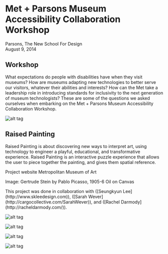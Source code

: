 Met + Parsons Museum Accessibility Collaboration Workshop
===

Parsons, The New School For Design  
August 9, 2014

## Workshop

What expectations do people with disabilities have when they visit museums? How are museums adapting new technologies to better serve our visitors, whatever their abilities and interests? How can the Met take a leadership role in introducing standards for inclusivity to the next generation of museum technologists? These are some of the questions we asked ourselves when embarking on the Met + Parsons Museum Accessibility Collaboration Workshop.

![alt tag](http://www.metmuseum.org/~/media/Images/Blogs/Digital%20Media/2014/Met%20Parsons%201/7.jpg)

## Raised Painting

Raised Painting is about discovering new ways to interpret art, using technology to engineer a playful, educational, and transformative experience. Raised Painting is an interactive puzzle experience that allows the user to piece together the painting, and gives them spatial reference.

Project website Metropolitan Museum of Art

Image: Gertrude Stein by Pablo Picasso, 1905-6
Oil on Canvas


<p>This project was done in collaboration with ([Seungkyun Lee](http://www.skleedesign.com)), ([Sarah Wever](http://cargocollective.com/SarahWever)), and ([Rachel Darmody](http://racheldarmody.com/)).

![alt tag](http://melaniebossert.com/wp-content/uploads/projects/760_01.jpg)

![alt tag](http://melaniebossert.com/wp-content/uploads/projects/760_02.jpg)

![alt tag](http://melaniebossert.com/wp-content/uploads/projects/760_03.jpg)

![alt tag](http://melaniebossert.com/wp-content/uploads/projects/760_04.jpg)